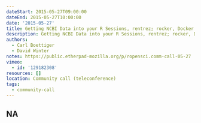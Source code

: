 ```yaml
---
dateStart: 2015-05-27T09:00:00
dateEnd: 2015-05-27T10:00:00
date: '2015-05-27'
title: Getting NCBI Data into your R Sessions, rentrez; rocker, Docker for R
description: Getting NCBI Data into your R Sessions, rentrez; rocker, Docker for R
authors:
  - Carl Boettiger
  - David Winter
notes: https://public.etherpad-mozilla.org/p/ropensci.comm-call-05-27
vimeo:
  - id: '129182308'
resources: []
location: Community call (teleconference)
tags:
  - community-call
---
```

NA
---

